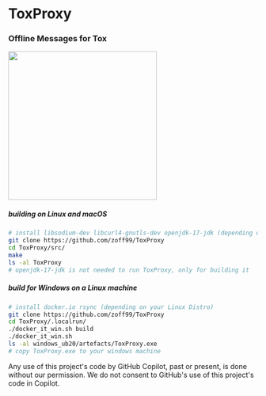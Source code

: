 # ToxProxy

### Offline Messages for Tox

<img height="300" src="https://raw.githubusercontent.com/zoff99/ToxProxy/zoff99/tweaks_001/pix/toxproxy_001_medium.jpg"></img><br>

##### building on Linux and macOS

```bash
# install libsodium-dev libcurl4-gnutls-dev openjdk-17-jdk (depending on your OS)
git clone https://github.com/zoff99/ToxProxy
cd ToxProxy/src/
make
ls -al ToxProxy
# openjdk-17-jdk is not needed to run ToxProxy, only for building it
```

##### build for Windows on a Linux machine

```bash
# install docker.io rsync (depending on your Linux Distro)
git clone https://github.com/zoff99/ToxProxy
cd ToxProxy/.localrun/
./docker_it_win.sh build
./docker_it_win.sh
ls -al windows_ub20/artefacts/ToxProxy.exe
# copy ToxProxy.exe to your windows machine
```

Any use of this project's code by GitHub Copilot, past or present, is done
without our permission.  We do not consent to GitHub's use of this project's
code in Copilot.
